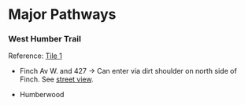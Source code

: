 # Major Pathways

### West Humber Trail

Reference: [Tile 1](http://www1.toronto.ca/City%20Of%20Toronto/Transportation%20Services/Cycling/Files/images/maps/downloads/2013_CyclingMap_tile1.png)

* Finch Av W. and 427 -> Can enter via dirt shoulder on north side of Finch.  See [street view](https://www.google.ca/maps/@43.734828,-79.6241,3a,89.8y,318.9h,76.46t/data=!3m4!1e1!3m2!1sCXRSMI_b3VMEliiLdaUy9g!2e0!5m1!1e3). 

* Humberwood
